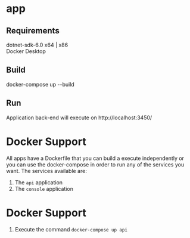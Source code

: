 # app
## Requirements

dotnet-sdk-6.0 x64 | x86<br />
Docker Desktop

## Build 
docker-compose up --build

## Run
Application back-end will execute on http://localhost:3450/

# Docker Support
All apps have a Dockerfile that you can build a execute independently or you can use the docker-compose in order to run any of the services you want. The services available are:
1. The `api` application
1. The `console` application

# Docker Support
1. Execute the command `docker-compose up api`